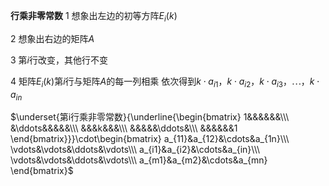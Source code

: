 **行乘非零常数**
1 想象出左边的初等方阵$E_i(k)$

2 想象出右边的矩阵$A$

3 第$i$行改变，其他行不变

4 矩阵$E_i(k)$第$i$行与矩阵$A$的每一列相乘
依次得到$k\cdot a_{i1}，k\cdot a_{i2}，k\cdot a_{i3}，\cdots，k\cdot a_{in}$

$\underset{第i行乘非零常数}{\underline{\begin{bmatrix}
1&&&&&&\\\ 
&\ddots&&&&&\\\ 
&&&k&&&\\\ 
&&&&&\ddots&\\\ 
&&&&&&1
\end{bmatrix}}}\cdot\begin{bmatrix}
a_{11}&a_{12}&\cdots&a_{1n}\\\ \vdots&\vdots&\ddots&\vdots\\\ a_{i1}&a_{i2}&\cdots&a_{in}\\\ 
\vdots&\vdots&\ddots&\vdots\\\ 
a_{m1}&a_{m2}&\cdots&a_{mn}
\end{bmatrix}$
